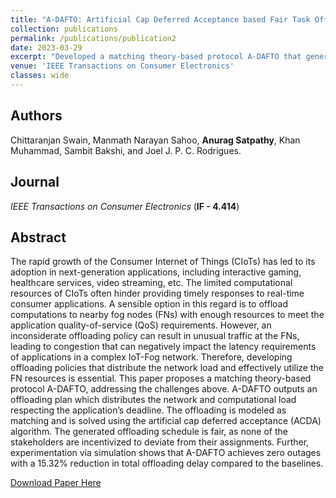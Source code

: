 ```yaml
---
title: "A-DAFTO: Artificial Cap Deferred Acceptance based Fair Task Offloading in Complex IoT-Fog Networks"
collection: publications
permalink: /publications/publication2
date: 2023-03-29
excerpt: "Developed a matching theory-based protocol A-DAFTO that generates an offloading plan which distributes the network and computational load at the FNs respecting the application’s deadline."
venue: 'IEEE Transactions on Consumer Electronics'
classes: wide
---
```

## Authors
Chittaranjan Swain, Manmath Narayan Sahoo, **Anurag Satpathy**, Khan Muhammad, Sambit Bakshi, and Joel J. P. C. Rodrigues.

## Journal

*IEEE Transactions on Consumer Electronics* (**IF - 4.414**)

## Abstract
The rapid growth of the Consumer Internet of Things (CIoTs) has led to its adoption in next-generation applications, including interactive gaming, healthcare services, video streaming, etc. The limited computational resources of CIoTs often hinder providing timely responses to real-time consumer applications. A sensible option in this regard is to offload computations to nearby fog nodes (FNs) with enough resources to meet the application quality-of-service (QoS) requirements. However, an inconsiderate offloading policy can result in unusual traffic at the FNs, leading to congestion that can negatively impact the latency requirements of applications in a complex IoT-Fog network. Therefore, developing offloading policies that distribute the network load and effectively utilize the FN resources is essential. This paper proposes a matching theory-based protocol A-DAFTO, addressing the challenges above. A-DAFTO outputs an offloading plan which distributes the network and computational load respecting the application’s deadline. The offloading is modeled as matching and is solved using the artificial cap deferred acceptance (ACDA) algorithm. The generated offloading schedule is fair, as none of the stakeholders are incentivized to deviate from their assignments. Further, experimentation via simulation shows that A-DAFTO achieves zero outages with a 15.32% reduction in total offloading delay compared to the baselines.

[Download Paper Here](https://ieeexplore.ieee.org/document/10086698)